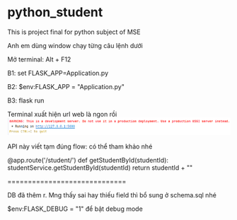 # python_student
This is project final for python subject of MSE

Anh em dùng window chạy từng câu lệnh dưới

Mở terminal: Alt + F12

B1: set FLASK_APP=Application.py

B2: $env:FLASK_APP = "Application.py" 

B3: flask run

Terminal xuất hiện url web là ngon rồi
![img.png](img.png)


API này viết tạm đúng flow: có thể tham khảo nhé

@app.route('/student/<studentId>')
def getStudentById(studentId):
    studentService.getStudentById(studentId)
    return studentId + ""

=============================

DB đã thêm r. Mng thấy sai hay thiếu field thì bổ sung 
ở schema.sql nhé

$env:FLASK_DEBUG = "1" để bật debug mode